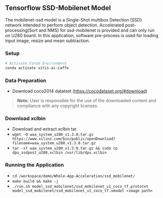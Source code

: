 ## Tensorflow SSD-Mobilenet Model

The mobilenet-ssd model is a Single-Shot multibox Detection (SSD) network intended to perform object detection. Accelerated post-processing(Sort and NMS) for ssd-mobilenet is provided and can only run on U280 board. In this application, software pre-process is used for loading input image, resize and mean subtraction.

### Setup
```sh
# Activate Conda Environment
conda activate vitis-ai-caffe
```

### Data Preparation
- Download coco2014 datatset (https://cocodataset.org/#download)
> **Note:** User is responsible for the use of the downloaded content and compliance with any copyright licenses.

### Download xclbin
- Download and extract xclbin tar. 
- `wget -O waa_system_u280_v1.3.0.tar.gz https://www.xilinx.com/bin/public/openDownload?filename=waa_system_u280_v1.3.0.tar.gz`
- `tar -xf waa_system_u280_v1.3.0.tar.gz && sudo cp dpu_ssdpost_u280.xclbin /usr/lib/dpu.xclbin`

### Running the Application
- `cd /workspace/demo/Whole-App-Acceleration/ssd_mobilenet/`
- `make build && make -j`
- `./run.sh model_ssd_mobilenet/ssd_mobilenet_v1_coco_tf.prototxt model_ssd_mobilenet/ssd_mobilenet_v1_coco_tf.xmodel <image path>`

